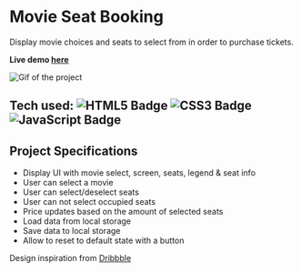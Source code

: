 # Movie Seat Booking
Display movie choices and seats to select from in order to purchase tickets.

**Live demo [here](https://codepen.io/Sevve/pen/LYrvXeQ)**

![Gif of the project](https://media.giphy.com/media/sP2PCuxcG5AFw2pkYm/giphy.gif)

## Tech used: ![HTML5 Badge](https://img.shields.io/badge/-HTML5-E34F26?logo=HTML5&logoColor=white&style=flat) ![CSS3 Badge](https://img.shields.io/badge/-CSS3-1572B6?logo=CSS3&logoColor=white&style=flat) ![JavaScript Badge](https://img.shields.io/badge/-JavaScript-F7DF1E?logo=JavaSCript&logoColor=white&style=flat)


## Project Specifications
- Display UI with movie select, screen, seats, legend & seat info
- User can select a movie
- User can select/deselect seats
- User can not select occupied seats
- Price updates based on the amount of selected seats
- Load data from local storage
- Save data to local storage
- Allow to reset to default state with a button

Design inspiration from [Dribbble](https://dribbble.com/shots/4948064-Showtimes-Pro)